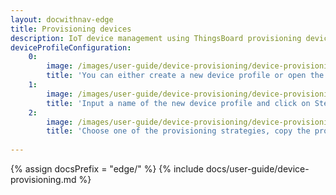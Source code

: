 ```yaml
---
layout: docwithnav-edge
title: Provisioning devices
description: IoT device management using ThingsBoard provisioning devices feature
deviceProfileConfiguration:
    0:
        image: /images/user-guide/device-provisioning/device-provisioning-step-1.png 
        title: 'You can either create a new device profile or open the existing one. To create a new one you should open the Device profiles page and click on the "+" icon in the table header.'
    1:
        image: /images/user-guide/device-provisioning/device-provisioning-step-2.png 
        title: 'Input a name of the new device profile and click on Step 4 of the "Add device profile" wizard. We will use name "Device Provisioning Test" in this example. However, typically this should be your device model or similar.' 
    2:
        image: /images/user-guide/device-provisioning/device-provisioning-step-3.png 
        title: 'Choose one of the provisioning strategies, copy the provisioning key and secret, and finally click "Add". ' 
         
---
```


{% assign docsPrefix = "edge/" %}
{% include docs/user-guide/device-provisioning.md %}